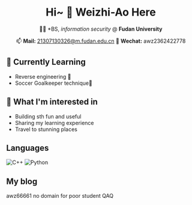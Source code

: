 <div align="center">
  
# Hi~ 👋 Weizhi-Ao Here <!-- <img src="https://raw.githubusercontent.com/ABSphreak/ABSphreak/master/gifs/Hi.gif" width="5px;"/>!-->
  
 🧑‍🎓 *BS, *information security* @ **Fudan University**
  
<!-- **Autonomous Vehicle Researcher Intern @ SenseTime 商汤科技**   -->
📫 **Mail:** 21307130326@m.fudan.edu.cn
📨 **Wechat:** awz2362422778

</div>
  




## 🌱 Currently Learning
- Reverse engineering 🚀
- Soccer Goalkeeper technique🧤


## 🤔 What I'm interested in 
- Building sth fun and useful 
- Sharing my learning experience
- Travel to stunning places


## Languages

![C++](https://img.shields.io/badge/-C++-000000?style=flat&logo=c%2B%2B)
![Python](https://img.shields.io/badge/-Python-000000?style=flat&logo=python)

## My blog
<a herf="47.102.193.146">awz66661</a> no domain for poor student QAQ

